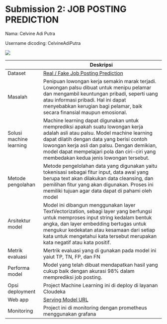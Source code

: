 # Submission 2: JOB POSTING PREDICTION

Nama: Celvine Adi Putra

Username dicoding: CelvineAdiPutra

<img src="https://dicoding-web-img.sgp1.cdn.digitaloceanspaces.com/original/submission-rating-badge/rating-default-5.png"/>

| | Deskripsi |
| ----------- | ----------- |
| Dataset | [Real / Fake Job Posting Prediction](https://www.kaggle.com/datasets/shivamb/real-or-fake-fake-jobposting-prediction?resource=download) |
| Masalah | Penipuan lowongan kerja semakin marak terjadi. Lowongan palsu dibuat untuk menipu pelamar dan mengambil keuntungan pribadi, seperti uang atau informasi pribadi. Hal ini dapat menyebabkan kerugian bagi pelamar, baik secara finansial maupun emosional. |
| Solusi machine learning | Machine learning dapat digunakan untuk memprediksi apakah suatu lowongan kerja adalah asli atau palsu. Model machine learning dapat dilatih dengan data yang berisi contoh lowongan kerja asli dan palsu. Dengan demikian, model dapat mempelajari pola dan ciri-ciri yang membedakan kedua jenis lowongan tersebut. |
| Metode pengolahan | Metode pengelolahan data yang digunakan yaitu tokenisasi sebagai fitur input, data awal yang berupa text akan dilakukan data cleansing, dan pemilihan fitur yang akan digunakan. Proses ini memiliki tujuan agar data dapat di pahami oleh model |
| Arsitektur model | Model ini dibangun menggunakan layer TextVectorization, sebagi layer yang berfungsi untuk memproses input string kedalam bentuk angka, dan layer embedding bertugas untuk mengukur kedekatan atau kesamaan dari setiap kata untuk mengetahui  kata tersebut merupakan kata negatif atau kata positif. |
| Metrik evaluasi | Mertrik evaluasi yang di gunakan pada model ini yaiut TP, TN, FP, dan FN |
| Performa model | Model yang telah dibuat mendapatkan hasil yang cukup baik dengan akurasi 98% dalam memprediksi job posting. |
| Opsi deployment | Project Machine Learning ini di deploy di layanan Cloudeka |
| Web app | [Serving Model URL](http://103.190.215.94:8501/v1/models/real-or-fake-jobs-detection-model/) |
| Monitoring | Project ini di monitoring dengan prometheus menggunakan grafana|
